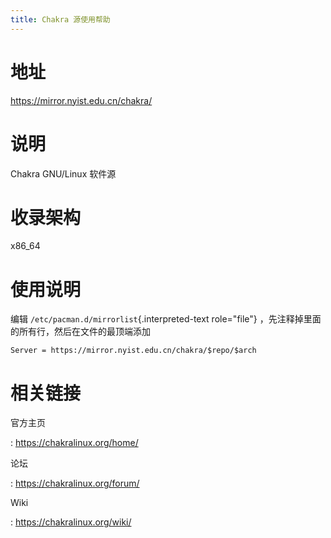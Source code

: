 ```yaml
---
title: Chakra 源使用帮助
---
```


地址
====

<https://mirror.nyist.edu.cn/chakra/>

说明
====

Chakra GNU/Linux 软件源

收录架构
========

x86\_64

使用说明
========

编辑 `/etc/pacman.d/mirrorlist`{.interpreted-text role="file"}
，先注释掉里面的所有行，然后在文件的最顶端添加

    Server = https://mirror.nyist.edu.cn/chakra/$repo/$arch

相关链接
========

官方主页

:   <https://chakralinux.org/home/>

论坛

:   <https://chakralinux.org/forum/>

Wiki

:   <https://chakralinux.org/wiki/>
